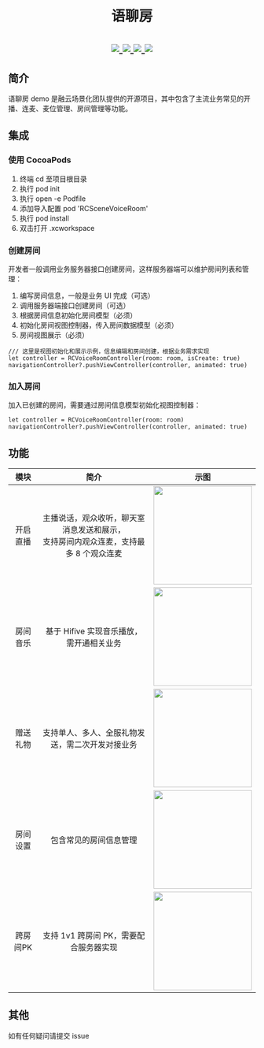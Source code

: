 <h1 align="center"> 语聊房 </h>

<p align="center">
<a href="https://github.com/rongcloud/rongcloud-scene-voice-room-ios">
<img src="https://img.shields.io/cocoapods/v/RCSceneVoiceRoom.svg?style=flat">
</a>

<a href="https://github.com/rongcloud/rongcloud-scene-voice-room-ios">
<img src="https://img.shields.io/cocoapods/l/RCSceneVoiceRoom.svg?style=flat">
</a>

<a href="https://github.com/rongcloud/rongcloud-scene-voice-room-ios">
<img src="https://img.shields.io/cocoapods/p/RCSceneVoiceRoom.svg?style=flat">
</a>

<a href="https://github.com/rongcloud/rongcloud-scene-voice-room-ios">
<img src="https://img.shields.io/badge/%20in-swift%205-orange.svg">
</a>

</p>

## 简介

语聊房 demo 是融云场景化团队提供的开源项目，其中包含了主流业务常见的开播、连麦、麦位管理、房间管理等功能。

## 集成

### 使用 CocoaPods
1. 终端 cd 至项目根目录
2. 执行 pod init
3. 执行 open -e Podfile
4. 添加导入配置 pod 'RCSceneVoiceRoom'
5. 执行 pod install
6. 双击打开 .xcworkspace

### 创建房间

开发者一般调用业务服务器接口创建房间，这样服务器端可以维护房间列表和管理：
1. 编写房间信息，一般是业务 UI 完成（可选）
2. 调用服务器端接口创建房间（可选）
3. 根据房间信息初始化房间模型（必须）
4. 初始化房间视图控制器，传入房间数据模型（必须）
5. 房间视图展示（必须）

```
/// 这里是视图初始化和展示示例，信息编辑和房间创建，根据业务需求实现
let controller = RCVoiceRoomController(room: room, isCreate: true)
navigationController?.pushViewController(controller, animated: true)
```

### 加入房间

加入已创建的房间，需要通过房间信息模型初始化视图控制器：

```
let controller = RCVoiceRoomController(room: room)
navigationController?.pushViewController(controller, animated: true)
```

## 功能

模块           |  简介 |  示图
:-------------------------:|:-------------------------:|:-------------------------:
<span style="width:200px">开启直播</span> | 主播说话，观众收听，聊天室消息发送和展示，<br />支持房间内观众连麦，支持最多 8 个观众连麦  |  <img width ="200" src="https://tva1.sinaimg.cn/large/e6c9d24ely1h182tc468fj20af0ijq4a.jpg">
房间音乐 | 基于 Hifive 实现音乐播放，需开通相关业务  |  <img width="200" src="https://tva1.sinaimg.cn/large/e6c9d24ely1h182xszyydj20af0ijq3v.jpg">
赠送礼物 | 支持单人、多人、全服礼物发送，需二次开发对接业务  |  <img width ="200" src="https://tva1.sinaimg.cn/large/e6c9d24ely1h182u9yw13j20af0ij0tq.jpg">
房间设置 | 包含常见的房间信息管理  |  <img width ="200" src="https://tva1.sinaimg.cn/large/e6c9d24ely1h182wvnukbj20af0ij75a.jpg">
跨房间PK | 支持 1v1 跨房间 PK，需要配合服务器实现  |  <img width ="200" src="https://tva1.sinaimg.cn/large/e6c9d24ely1h182xeppm1j20af0ijgmp.jpg">

## 其他
如有任何疑问请提交 issue
